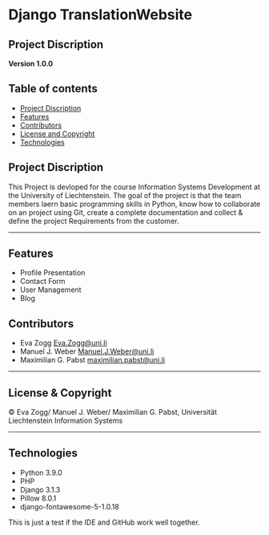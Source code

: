 # Django TranslationWebsite
## Project Discription

**Version 1.0.0**

## Table of contents

* [Project Discription](#project-discription)
* [Features](#Features)
* [Contributors](#Contributors)
* [License and Copyright](#License-and-Copyright)
* [Technologies](#Technologies)

## Project Discription
This Project is devloped for the course Information Systems Development at the University of Liechtenstein. The goal of the project is that the team members laern basic programming skills in Python, know how to collaborate on an project using Git, create a complete documentation and collect & define the project Requirements from the customer.

---

## Features
  * Profile Presentation
  * Contact Form
  * User Management
  * Blog

## Contributors

  * Eva Zogg <Eva.Zogg@uni.li>
  * Manuel J. Weber <Manuel.J.Weber@uni.li>
  * Maximilian G. Pabst <maximilian.pabst@uni.li>

---

## License & Copyright

© Eva Zogg/ Manuel J. Weber/ Maximilian G. Pabst, Universität Liechtenstein Information Systems

---

## Technologies
  * Python 3.9.0
  * PHP
  * Django 3.1.3
  * Pillow 8.0.1
  * django-fontawesome-5-1.0.18


This is just a test if the IDE and GitHub work well together.

